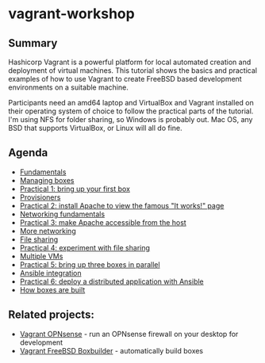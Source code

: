# vagrant-workshop

## Summary

Hashicorp Vagrant is a powerful platform for local automated creation and deployment of
virtual machines. This tutorial shows the basics and practical examples of how to use
Vagrant to create FreeBSD based development environments on a suitable machine.

Participants need an amd64 laptop and VirtualBox and Vagrant installed on their operating
system of choice to follow the practical parts of the tutorial. I'm using NFS for folder
sharing, so Windows is probably out. Mac OS, any BSD that supports VirtualBox, or Linux
will all do fine.

## Agenda

* [Fundamentals](fundamentals.md)
* [Managing boxes](boxes.md)
* [Practical 1: bring up your first box](01_first_box/Vagrantfile)
* [Provisioners](provisioners.md)
* [Practical 2: install Apache to view the famous "It works!" page](02_apache/Vagrantfile)
* [Networking fundamentals](networking.md)
* [Practical 3: make Apache accessible from the host](03_host_access/Vagrantfile)
* [More networking](networking2.md)
* [File sharing](filesharing.md)
* [Practical 4: experiment with file sharing](04_filesharing/Vagrantfile)
* [Multiple VMs](multivm.md)
* [Practical 5: bring up three boxes in parallel](05_multivm/Vagrantfile)
* [Ansible integration](ansible.md)
* [Practical 6: deploy a distributed application with Ansible](06_ansible/Vagrantfile)
* [How boxes are built](boxbuilding.md)

## Related projects:

* [Vagrant OPNsense](https://github.com/punktDe/vagrant-opnsense) - run an OPNsense firewall on your desktop for development
* [Vagrant FreeBSD Boxbuilder](https://github.com/punktDe/vagrant-freebsd-boxbuilder) - automatically build boxes
